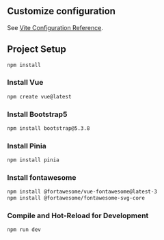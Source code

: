 ## Customize configuration

See [Vite Configuration Reference](https://vite.dev/config/).

## Project Setup

```sh
npm install
```

### Install Vue

```sh
npm create vue@latest
```

### Install Bootstrap5

```sh
npm install bootstrap@5.3.8
```

### Install Pinia

```sh
npm install pinia
```

### Install fontawesome

```sh
npm install @fortawesome/vue-fontawesome@latest-3
npm install @fortawesome/fontawesome-svg-core
```

### Compile and Hot-Reload for Development

```sh
npm run dev
```
